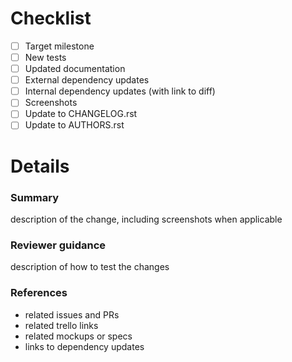 
# Checklist

- [ ] Target milestone
- [ ] New tests
- [ ] Updated documentation
- [ ] External dependency updates
- [ ] Internal dependency updates (with link to diff)
- [ ] Screenshots
- [ ] Update to CHANGELOG.rst
- [ ] Update to AUTHORS.rst

# Details

### Summary

description of the change, including screenshots when applicable

### Reviewer guidance

description of how to test the changes

### References

* related issues and PRs
* related trello links
* related mockups or specs
* links to dependency updates
